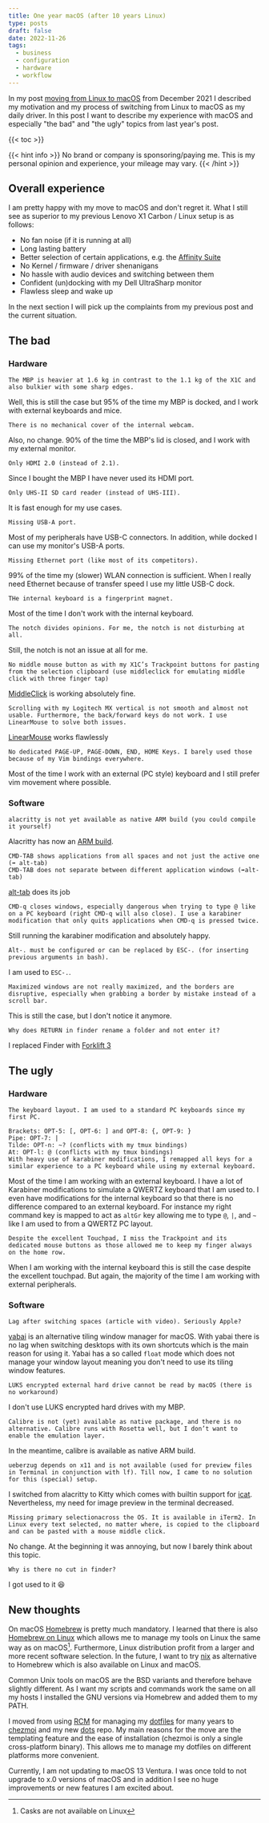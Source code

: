 ```yaml
---
title: One year macOS (after 10 years Linux)
type: posts
draft: false
date: 2022-11-26
tags:
  - business
  - configuration
  - hardware
  - workflow
---
```


In my post [moving from Linux to macOS](/blog/moving-to-macOS/) from December 2021 I described my motivation and my process of switching from Linux to macOS as my daily driver. In this post I want to describe my experience with macOS and especially "the bad" and "the ugly" topics from last year's post.

<!--more-->

{{< toc >}}

{{< hint info >}}
No brand or company is sponsoring/paying me. This is my personal opinion and experience, your mileage may vary.
{{< /hint >}}

## Overall experience

I am pretty happy with my move to macOS and don't regret it. What I still see as superior to my previous Lenovo X1 Carbon / Linux setup is as follows:

- No fan noise (if it is running at all)
- Long lasting battery
- Better selection of certain applications, e.g. the [Affinity Suite](https://affinity.serif.com/en-gb/)
- No Kernel / firmware / driver shenanigans
- No hassle with audio devices and switching between them
- Confident (un)docking with my Dell UltraSharp monitor
- Flawless sleep and wake up

In the next section I will pick up the complaints from my previous post and the current situation.

## The bad

### Hardware

    The MBP is heavier at 1.6 kg in contrast to the 1.1 kg of the X1C and also bulkier with some sharp edges.

Well, this is still the case but 95% of the time my MBP is docked, and I work with external keyboards and mice.

    There is no mechanical cover of the internal webcam.

Also, no change. 90% of the time the MBP's lid is closed, and I work with my external monitor.

    Only HDMI 2.0 (instead of 2.1).

Since I bought the MBP I have never used its HDMI port.

    Only UHS-II SD card reader (instead of UHS-III).

It is fast enough for my use cases.

    Missing USB-A port.

Most of my peripherals have USB-C connectors. In addition, while docked I can use my monitor's USB-A ports.

    Missing Ethernet port (like most of its competitors).

99% of the time my (slower) WLAN connection is sufficient. When I really need Ethernet because of transfer speed I use my little USB-C dock.

    THe internal keyboard is a fingerprint magnet.

Most of the time I don't work with the internal keyboard.

    The notch divides opinions. For me, the notch is not disturbing at all.

Still, the notch is not an issue at all for me.

    No middle mouse button as with my X1C’s Trackpoint buttons for pasting from the selection clipboard (use middleclick for emulating middle click with three finger tap)

[MiddleClick](https://middleclick.app/) is working absolutely fine.

    Scrolling with my Logitech MX vertical is not smooth and almost not usable. Furthermore, the back/forward keys do not work. I use LinearMouse to solve both issues.

[LinearMouse](https://github.com/linearmouse/linearmouse) works flawlessly

    No dedicated PAGE-UP, PAGE-DOWN, END, HOME Keys. I barely used those because of my Vim bindings everywhere.

Most of the time I work with an external (PC style) keyboard and I still prefer vim movement where possible.

### Software

    alacritty is not yet available as native ARM build (you could compile it yourself)

Alacritty has now an [ARM build](https://github.com/alacritty/alacritty/pull/4727).

    CMD-TAB shows applications from all spaces and not just the active one (➡️ alt-tab)
    CMD-TAB does not separate between different application windows (➡️alt-tab)

[alt-tab](https://alt-tab-macos.netlify.app/) does its job

    CMD-q closes windows, especially dangerous when trying to type @ like on a PC keyboard (right CMD-q will also close). I use a karabiner modification that only quits applications when CMD-q is pressed twice.

Still running the karabiner modification and absolutely happy.

    Alt-. must be configured or can be replaced by ESC-. (for inserting previous arguments in bash).

I am used to `ESC-.`.

    Maximized windows are not really maximized, and the borders are disruptive, especially when grabbing a border by mistake instead of a scroll bar.

This is still the case, but I don't notice it anymore.

    Why does RETURN in finder rename a folder and not enter it?

I replaced Finder with [Forklift 3](https://binarynights.com/)

## The ugly

### Hardware

    The keyboard layout. I am used to a standard PC keyboards since my first PC.

    Brackets: OPT-5: [, OPT-6: ] and OPT-8: {, OPT-9: }
    Pipe: OPT-7: |
    Tilde: OPT-n: ~? (conflicts with my tmux bindings)
    At: OPT-l: @ (conflicts with my tmux bindings)
    With heavy use of karabiner modifications, I remapped all keys for a similar experience to a PC keyboard while using my external keyboard.

Most of the time I am working with an external keyboard. I have a lot of Karabiner modifications to simulate a QWERTZ keyboard that I am used to. I even have modifications for the internal keyboard so that there is no difference compared to an external keyboard. For instance my right command key is mapped to act as `altGr` key allowing me to type `@`, `|`, and `~` like I am used to from a QWERTZ PC layout.

    Despite the excellent Touchpad, I miss the Trackpoint and its dedicated mouse buttons as those allowed me to keep my finger always on the home row.

When I am working with the internal keyboard this is still the case despite the excellent touchpad. But again, the majority of the time I am working with external peripherals.

### Software

    Lag after switching spaces (article with video). Seriously Apple?

[yabai](https://github.com/koekeishiya/yabai) is an alternative tiling window manager for macOS. With yabai there is no lag when switching desktops with its own shortcuts which is the main reason for using it. Yabai has a so called `float` mode which does not manage your window layout meaning you don't need to use its tiling window features.

    LUKS encrypted external hard drive cannot be read by macOS (there is no workaround)

I don't use LUKS encrypted hard drives with my MBP.

    Calibre is not (yet) available as native package, and there is no alternative. Calibre runs with Rosetta well, but I don’t want to enable the emulation layer.

In the meantime, calibre is available as native ARM build.

    ueberzug depends on x11 and is not available (used for preview files in Terminal in conjunction with lf). Till now, I came to no solution for this (special) setup.

I switched from alacritty to Kitty which comes with builtin support for [icat](https://sw.kovidgoyal.net/kitty/kittens/icat/). Nevertheless, my need for image preview in the terminal decreased.

    Missing primary selectionacross the OS. It is available in iTerm2. In Linux every text selected, no matter where, is copied to the clipboard and can be pasted with a mouse middle click.

No change. At the beginning it was annoying, but now I barely think about this topic.

    Why is there no cut in finder?

I got used to it 😆

## New thoughts

On macOS [Homebrew](https://brew.sh/) is pretty much mandatory. I learned that there is also [Homebrew on Linux](https://docs.brew.sh/Homebrew-on-Linux) which allows me to manage my tools on Linux the same way as on macOS[^1]. Furthermore, Linux distribution profit from a larger and more recent software selection. In the future, I want to try [nix](https://github.com/NixOS/nix) as alternative to Homebrew which is also available on Linux and macOS.

Common Unix tools on macOS are the BSD variants and therefore behave slightly different. As I want my scripts and commands work the same on all my hosts I installed the GNU versions via Homebrew and added them to my PATH.

I moved from using [RCM](https://github.com/thoughtbot/rcm) for managing my [dotfiles](https://github.com/Allaman/dotfiles) for many years to [chezmoi](https://www.chezmoi.io/) and my new [dots](https://github.com/Allaman/dots) repo. My main reasons for the move are the templating feature and the ease of installation (chezmoi is only a single cross-platform binary). This allows me to manage my dotfiles on different platforms more convenient.

Currently, I am not updating to macOS 13 Ventura. I was once told to not upgrade to x.0 versions of macOS and in addition I see no huge improvements or new features I am excited about.

[^1]: Casks are not available on Linux
